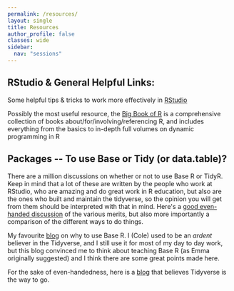 ```yaml
---
permalink: /resources/
layout: single
title: Resources
author_profile: false
classes: wide
sidebar:
  nav: "sessions"
---
```


## RStudio & General Helpful Links:

Some helpful tips & tricks to work more effectively in [RStudio](https://towardsdatascience.com/tips-and-tricks-in-rstudio-and-r-markdown-7a464508b0c)

Possibly the most useful resource, the [Big Book of R](https://www.bigbookofr.com) is a comprehensive collection of books about/for/involving/referencing R, and includes everything from the basics to in-depth full volumes on dynamic programming in R

## Packages -- To use Base or Tidy (or data.table)?

There are a million discussions on whether or not to use Base R or TidyR. Keep in mind that a lot of these are written by the people who work at RStudio, who are amazing and do great work in R education, but also are the ones who built and maintain the tidyverse, so the opinion you will get from them should be interpreted with that in mind. Here's a [good even-handed discussion](https://wetlandscapes.com/blog/a-comparison-of-r-dialects/) of the various merits, but also more importantly a comparison of the different ways to do things.

My favourite [blog](https://www.r-bloggers.com/2019/12/why-i-dont-use-the-tidyverse/) on why to use Base R. I (Cole) used to be an *ardent* believer in the Tidyverse, and I still use it for most of my day to day work, but this blog convinced me to think about teaching Base R (as Emma originally suggested) and I think there are some great points made here.

For the sake of even-handedness, here is a [blog](https://www.r-bloggers.com/2018/09/why-learn-the-tidyverse/#:~:text=Why%20is%20Tidyverse%20so%20popular,build%20an%20ecosystem%20of%20applications.) that believes Tidyverse is the way to go. 
